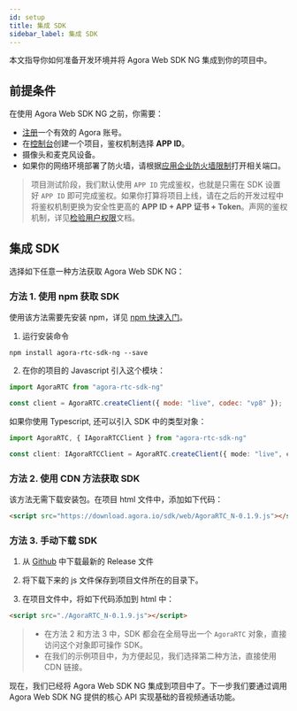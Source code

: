 ```yaml
---
id: setup
title: 集成 SDK
sidebar_label: 集成 SDK
---
```

本文指导你如何准备开发环境并将 Agora Web SDK NG 集成到你的项目中。

## 前提条件
在使用 Agora Web SDK NG 之前，你需要：
- [注册](https://sso.agora.io/cn/signup?_ga=2.63500074.482805615.1577072824-849535803.1560925029)一个有效的 Agora 账号。
- 在[控制台](https://console.agora.io/)创建一个项目，鉴权机制选择 **APP ID**。
- 摄像头和麦克风设备。
- 如果你的网络环境部署了防火墙，请根据[应用企业防火墙限制](https://docs.agora.io/cn/Agora%20Platform/firewall?platform=All%20Platforms)打开相关端口。

> 项目测试阶段，我们默认使用 `APP ID` 完成鉴权，也就是只需在 SDK 设置好 `APP ID` 即可完成鉴权。如果你打算将项目上线，请在之后的开发过程中将鉴权机制更换为安全性更高的 **APP ID + APP 证书 + Token**。声网的鉴权机制，详见[检验用户权限](https://docs.agora.io/cn/Agora%20Platform/token?platform=All%20Platforms)文档。

## 集成 SDK
选择如下任意一种方法获取 Agora Web SDK NG：

### 方法 1. 使用 npm 获取 SDK
使用该方法需要先安装 npm，详见 [npm 快速入门](https://www.npmjs.com.cn/getting-started/installing-node/)。

1. 运行安装命令
```shell
npm install agora-rtc-sdk-ng --save
```

2. 在你的项目的 Javascript 引入这个模块：
```js
import AgoraRTC from "agora-rtc-sdk-ng"

const client = AgoraRTC.createClient({ mode: "live", codec: "vp8" });
```

如果你使用 Typescript, 还可以引入 SDK 中的类型对象：

```typescript
import AgoraRTC, { IAgoraRTCClient } from "agora-rtc-sdk-ng"

const client: IAgoraRTCClient = AgoraRTC.createClient({ mode: "live", codec: "vp8" });
```

### 方法 2. 使用 CDN 方法获取 SDK
该方法无需下载安装包。在项目 html 文件中，添加如下代码：

```html
<script src="https://download.agora.io/sdk/web/AgoraRTC_N-0.1.9.js"></script>
```

### 方法 3. 手动下载 SDK
1. 从 [Github](https://github.com/AgoraIO-Community/AgoraWebSDK-NG/releases) 中下载最新的 Release 文件

2. 将下载下来的 js 文件保存到项目文件所在的目录下。

3. 在项目文件中，将如下代码添加到 html 中：

```html
<script src="./AgoraRTC_N-0.1.9.js"></script>
```

> - 在方法 2 和方法 3 中，SDK 都会在全局导出一个 `AgoraRTC` 对象，直接访问这个对象即可操作 SDK。
> - 在我们的示例项目中，为方便起见，我们选择第二种方法，直接使用 CDN 链接。

现在，我们已经将 Agora Web SDK NG 集成到项目中了。下一步我们要通过调用 Agora Web SDK NG 提供的核心 API 实现基础的音视频通话功能。
